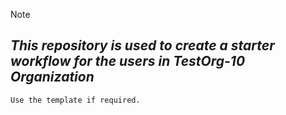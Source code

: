 > [!NOTE]
> ## *This repository is used to create a starter workflow for the users in TestOrg-10 Organization*

`Use the template if required.` 
